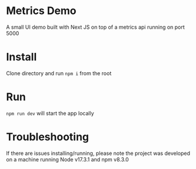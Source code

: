 # Metrics Demo

A small UI demo built with Next JS on top of a metrics api running on port 5000

# Install

Clone directory and run `npm i` from the root

# Run

`npm run dev` will start the app locally

# Troubleshooting

If there are issues installing/running, please note the project was developed on a machine running Node v17.3.1 and npm v8.3.0